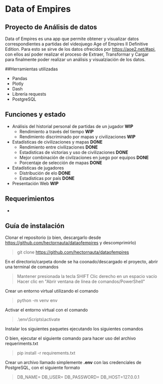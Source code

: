 # Data of Empires
## Proyecto de Análisis de datos

Data of Empires es una app que permite obtener y visualizar datos correspondientes a partidas del videojuego Age of Empires II Definitive Edition.
Para esto se sirve de los datos ofrecidos por https://aoe2.net/#api, con ellos así poder realizar el proceso de Extraer, Transformar y Cargar para finalmente poder realizar un análisis y visualziación de los datos. 

##Herramientas utilizadas
- Pandas
- Plotly
- Dash
- Librería requests
- PostgreSQL

## Funciones y estado
- Análisis del historial personal de partidas de un jugador **WIP**
    - Rendimiento a través del tiempo **WIP**
    - Rendimiento discriminado por mapas y civilizaciones **WIP**
- Estadísticas de civilizaciones y mapas **DONE**
    -  Rendimiento entre civilizaciones **DONE**
    -  Estadísticas de victorias y uso de civilizaciones **DONE**
    -  Mejor combinación de civilzaciones en juego por equipos **DONE**
    -  Porcentaje de selección de mapas **DONE**
- Estadísticas de jugadores
    - Distribución de elo **DONE**
    - Estadísticas por país **DONE**
- Presentación Web **WIP**
## Requerimientos
- 

## Guía de instalación

Clonar el repositorio (o bien, descargarlo desde https://github.com/hectornauta/dataofempires y descomprimirlo)
> git clone https://github.com/hectornauta/dataofempires

En el directorio/carpeta donde se ha coonado/descargado el proyecto, abrir una terminal de comandos
> Mantener presionada la tecla SHIFT
> Clic derecho en un espacio vacío
> Hacer clic en "Abrir ventana de línea de comandos/PowerShell"

Crear un entorno virtual utilizando el comando
> python -m venv env

Activar el entorno virtual con el comando
> .\env\Scripts\activate

Instalar los siguientes paquetes ejecutando los siguientes comandos
> 

O bien, ejecutar el siguiente comando para hacer uso del archivo requeriments.txt
> pip install -r requirements.txt 

Crear un archivo llamado simplemente **.env** con las credenciales de PostgreSQL, con el siguiente formato
>DB_NAME=
>DB_USER=
>DB_PASSWORD=
>DB_HOST=127.0.0.1
